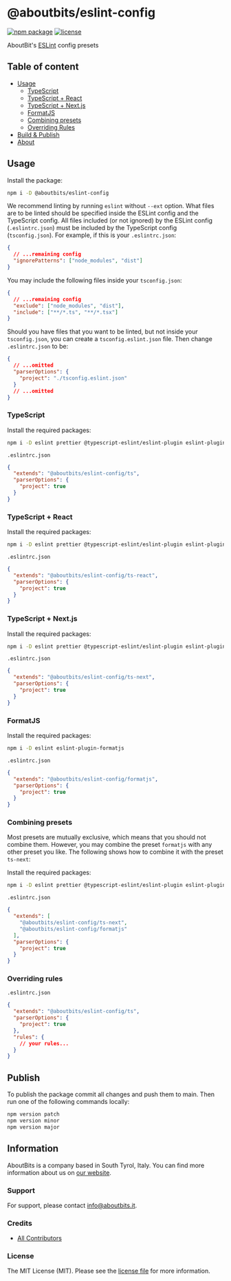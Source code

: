 # @aboutbits/eslint-config

[![npm package](https://badge.fury.io/js/%40aboutbits%2Feslint-config.svg)](https://badge.fury.io/js/%40aboutbits%2Feslint-config)
[![license](https://img.shields.io/github/license/aboutbits/eslint-config)](https://github.com/aboutbits/eslint-config/blob/main/license.md)

AboutBit's [ESLint](https://eslint.org/) config presets

## Table of content

- [Usage](#usage)
  - [TypeScript](#typescript)
  - [TypeScript + React](#typescript--react)
  - [TypeScript + Next.js](#typescript--nextjs)
  - [FormatJS](#formatjs)
  - [Combining presets](#combining-presets)
  - [Overriding Rules](#overriding-rules)
- [Build & Publish](#build--publish)
- [About](#about)

## Usage

Install the package:

```sh
npm i -D @aboutbits/eslint-config
```

We recommend linting by running `eslint` without `--ext` option. What files are to be linted should be specified inside the ESLint config and the TypeScript config.
All files included (or not ignored) by the ESLint config (`.eslintrc.json`) must be included by the TypeScript config (`tsconfig.json`).
For example, if this is your `.eslintrc.json`:

```json
{
  // ...remaining config
  "ignorePatterns": ["node_modules", "dist"]
}
```

You may include the following files inside your `tsconfig.json`:

```json
{
  // ...remaining config
  "exclude": ["node_modules", "dist"],
  "include": ["**/*.ts", "**/*.tsx"]
}
```

Should you have files that you want to be linted, but not inside your `tsconfig.json`, you can create a `tsconfig.eslint.json` file.
Then change `.eslintrc.json` to be:

```json
{
  // ...omitted
  "parserOptions": {
    "project": "./tsconfig.eslint.json"
  }
  // ...omitted
}
```

### TypeScript

Install the required packages:

```sh
npm i -D eslint prettier @typescript-eslint/eslint-plugin eslint-plugin-prettier eslint-plugin-import
```

`.eslintrc.json`

```json
{
  "extends": "@aboutbits/eslint-config/ts",
  "parserOptions": {
    "project": true
  }
}
```

### TypeScript + React

Install the required packages:

```sh
npm i -D eslint prettier @typescript-eslint/eslint-plugin eslint-plugin-prettier eslint-plugin-import eslint-plugin-react eslint-plugin-react-hooks
```

`.eslintrc.json`

```json
{
  "extends": "@aboutbits/eslint-config/ts-react",
  "parserOptions": {
    "project": true
  }
}
```

### TypeScript + Next.js

Install the required packages:

```sh
npm i -D eslint prettier @typescript-eslint/eslint-plugin eslint-plugin-prettier eslint-plugin-import eslint-plugin-react eslint-plugin-react-hooks @next/eslint-plugin-next
```

`.eslintrc.json`

```json
{
  "extends": "@aboutbits/eslint-config/ts-next",
  "parserOptions": {
    "project": true
  }
}
```

### FormatJS

Install the required packages:

```sh
npm i -D eslint eslint-plugin-formatjs
```

`.eslintrc.json`

```json
{
  "extends": "@aboutbits/eslint-config/formatjs",
  "parserOptions": {
    "project": true
  }
}
```

### Combining presets

Most presets are mutually exclusive, which means that you should not combine them.
However, you may combine the preset `formatjs` with any other preset you like.
The following shows how to combine it with the preset `ts-next`:

Install the required packages:

```sh
npm i -D eslint prettier @typescript-eslint/eslint-plugin eslint-plugin-prettier eslint-plugin-import eslint-plugin-react eslint-plugin-react-hooks @next/eslint-plugin-next eslint-plugin-formatjs
```

`.eslintrc.json`

```json
{
  "extends": [
    "@aboutbits/eslint-config/ts-next",
    "@aboutbits/eslint-config/formatjs"
  ],
  "parserOptions": {
    "project": true
  }
}
```

### Overriding rules

`.eslintrc.json`

```json
{
  "extends": "@aboutbits/eslint-config/ts",
  "parserOptions": {
    "project": true
  },
  "rules": {
    // your rules...
  }
}
```

## Publish

To publish the package commit all changes and push them to main. Then run one of the following commands locally:

```sh
npm version patch
npm version minor
npm version major
```

## Information

AboutBits is a company based in South Tyrol, Italy. You can find more information about us
on [our website](https://aboutbits.it).

### Support

For support, please contact [info@aboutbits.it](mailto:info@aboutbits.it).

### Credits

- [All Contributors](../../contributors)

### License

The MIT License (MIT). Please see the [license file](license.md) for more information.
